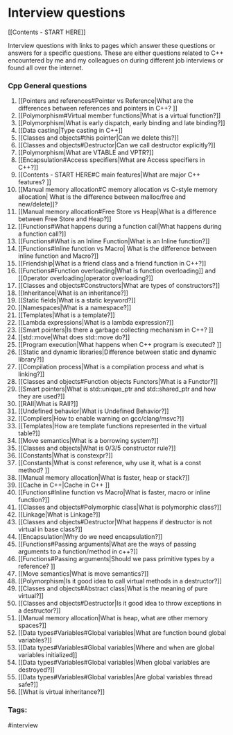 # Interview questions 

[[Contents - START HERE]]

Interview questions with links to pages which answer these questions or answers for a specific questions. These are either questions related to C++ encountered by me and my colleagues on during different job interviews or found all over the internet. 

### Cpp General questions
1. [[Pointers and references#Pointer vs Reference|What are the differences between references and pointers in C++? ]]
2. [[Polymorphism#Virtual member functions|What is a virtual function?]]  
3. [[Polymorphism|What is early dispatch, early binding and late binding?]]
4. [[Data casting|Type casting in C++]]
5. [[Classes and objects#this pointer|Can we delete this?]] 
6. [[Classes and objects#Destructor|Can we call destructor explicitly?]]
7. [[Polymorphism|What are VTABLE and VPTR?]] 
8. [[Encapsulation#Access specifiers|What are Access specifiers in C++?]]
9. [[Contents - START HERE#C main features|What are major C++ features? ]]
10. [[Manual memory allocation#C memory allocation vs C-style memory allocation| What is the difference between malloc/free and new/delete]]?
11. [[Manual memory allocation#Free Store vs Heap|What is a difference between Free Store and Heap?]] 
12. [[Functions#What happens during a function call|What happens during a function call?]]
13. [[Functions#What is an Inline Function|What is an Inline function?]] 
14. [[Functions#Inline function vs Macro| What is the difference between inline function and Macro?]]
15. [[Friendship|What is a friend class and a friend function in C++?]]
16. [[Functions#Function overloading|What is function overloading]] and [[Operator overloading|operator overloading?]] 
17. [[Classes and objects#Constructors|What are types of constructors?]]
18. [[Inheritance|What is an inheritance?]] 
19. [[Static fields|What is a static keyword?]]
20. [[Namespaces|What is a namespace?]] 
21. [[Templates|What is a template?]]
22. [[Lambda expressions|What is a lambda expression?]]
23. [[Smart pointers|Is there a garbage collecting mechanism in C++? ]]
24. [[std::move|What does std::move do?]]
25. [[Program execution|What happens when C++ program is executed? ]]
26. [[Static and dynamic libraries|Difference between static and dynamic library?]] 
27. [[Compilation process|What is a compilation process and what is linking?]]  
28. [[Classes and objects#Function objects Functors|What is a Functor?]] 
29. [[Smart pointers|What is std::unique_ptr and std::shared_ptr and how they are used?]] 
30. [[RAII|What is RAII?]]
31. [[Undefined behavior|What is Undefined Behavior?]]
32. [[Compilers|How to enable warning on gcc/clang/msvc?]]
33. [[Templates|How are template functions represented in the virtual table?]]
34. [[Move semantics|What is a borrowing system?]]
35. [[Classes and objects|What is 0/3/5 constructor rule?]]
36. [[Constants|What is constexpr?]]
37. [[Constants|What is const reference, why use it, what is a const method? ]]
38. [[Manual memory allocation|What is faster, heap or stack?]]
39. [[Cache in C++|Cache in C++ ]]
40. [[Functions#Inline function vs Macro|What is faster, macro or inline function?]]
41. [[Classes and objects#Polymorphic class|What is polymorphic class?]]
42. [[Linkage|What is Linkage?]]
43. [[Classes and objects#Destructor|What happens if destructor is not virtual in base class?]]
44. [[Encapsulation|Why do we need encapsulation?]]
45. [[Functions#Passing arguments|What are the ways of passing arguments to a function/method in c++?]]
46. [[Functions#Passing arguments|Should we pass primitive types by a reference? ]]
47. [[Move semantics|What is move semantics?]]
48. [[Polymorphism|Is it good idea to call virtual methods in a destructor?]]
49. [[Classes and objects#Abstract class|What is the meaning of pure virtual?]]
50. [[Classes and objects#Destructor|Is it good idea to throw exceptions in a destructor?]]
51. [[Manual memory allocation|What is heap, what are other memory spaces?]]
52. [[Data types#Variables#Global variables|What are function bound global variables?]] 
53. [[Data types#Variables#Global variables|Where and when are global variables initialized]] 
54. [[Data types#Variables#Global variables|When global variables are destroyed?]]
55. [[Data types#Variables#Global variables|Are global variables thread safe?]]
56. [[What is virtual inheritance?]]

### Tags: 
#interview
	 
	

